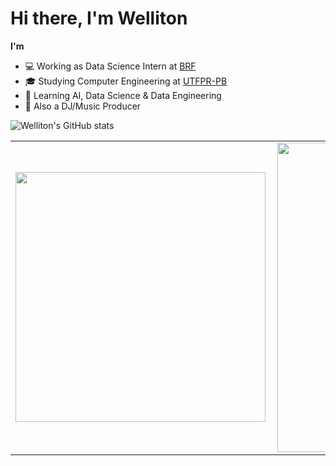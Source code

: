 # Hi there, I'm Welliton

**I'm**
- 💻 Working as Data Science Intern at [BRF](https://www.brf-global.com/)
- 🎓 Studying Computer Engineering at [UTFPR-PB](http://www.utfpr.edu.br/)
- 📖 Learning AI, Data Science & Data Engineering
- 🎹 Also a DJ/Music Producer


![Welliton's GitHub stats](https://github-readme-stats.vercel.app/api?username=whoiswelliton&show_icons=true&theme=dark)

<center>
<table>
  <tr>
      <td><img width="400px" align="left" src="https://github-readme-stats.vercel.app/api/top-langs/?username=whoiswelliton&hide=html&layout=compact" /></td>
      <td><img width="495px" align="left" src="https://github-readme-stats.vercel.app/api?username=whoiswelliton&theme=default" /></td>
  </tr>   
</table>
</center>


<!--
**whoiswelliton/whoiswelliton** is a ✨ _special_ ✨ repository because its `README.md` (this file) appears on your GitHub profile.

Here are some ideas to get you started:

- 🔭 Working as Data Science Intern at BRF
- 🔭 Studying Computer Engineering at UTFPR-PB
- 🌱 Learning AI and Data Science
- 📫 How to reach me: 
-->
